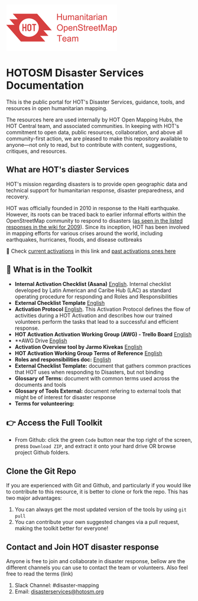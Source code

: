 ![logo](images/hot_logo.png)
# HOTOSM Disaster Services Documentation

This is the public portal for HOT's Disaster Services, guidance, tools, and resources in open humanitarian mapping.

The resources here are used internally by HOT Open Mapping Hubs, the HOT Central team, and associated communities. In keeping with HOT's commitment to open data, public resources, collaboration, and above all community-first action, we are pleased to make this repository available to anyone&mdash;not only to read, but to contribute with content, suggestions, critiques, and resources.

## What are HOT's diaster Services 

HOT's mission regarding disasters is to provide open geographic data and technical support for humanitarian response, disaster preparedness, and recovery.

HOT was officially founded in 2010 in response to the Haiti earthquake. However, its roots can be traced back to earlier informal efforts within the OpenStreetMap community to respond to disasters ([as seen in the listed responses in the wiki for 2009](https://wiki.openstreetmap.org/wiki/Humanitarian_OSM_Team)). Since its inception, HOT has been involved in mapping efforts for various crises around the world, including earthquakes, hurricanes, floods, and disease outbreaks

:rotating_light: Check [current activations](https://wiki.openstreetmap.org/wiki/Organised_Editing/Activities/Humanitarian_OpenStreetMap_Team) in this link and [past activations ones here](https://wiki.openstreetmap.org/wiki/Humanitarian_OSM_Team)


## 📖 What is in the Toolkit

* **Internal Activation Checklist (Asana)** [English](https://docs.google.com/document/d/1gevelbSeOY-i7b1-s_Y9Ew7wDdij5YbXkFlo4N4bNU4/edit?usp=drive_link). Internal checklist developed by Latin American and Caribe Hub (LAC) as standard operating procedure for responding and Roles and Responsibilities  
* **External Checklist Template** [English](https://docs.google.com/spreadsheets/d/1dwbY8_V2uxvNIxVcUc0DUBIlLwesY5ZfXA11He-VZrM/edit?usp=drive_link)
* **Activation Protocol** [English](https://docs.google.com/spreadsheets/d/1dwbY8_V2uxvNIxVcUc0DUBIlLwesY5ZfXA11He-VZrM/edit?usp=drive_link). This Activation Protocol defines the flow of activities during a HOT Activation and describes how our trained volunteers perform the tasks that lead to a successful and efficient response.
* **HOT Activation Activation Working Group (AWG) - Trello Board** [English](https://docs.google.com/spreadsheets/d/1dwbY8_V2uxvNIxVcUc0DUBIlLwesY5ZfXA11He-VZrM/edit?usp=drive_link)
* **AWG Drive [English](https://drive.google.com/drive/folders/0B1EorbpNCZ03fmpTQWZoVE9CLVlUaWR4S3h6eDRSYXZyTmpJTlZMS2h6X2k4c0lTVGcwTTg?resourcekey=0-HbwIIRzHa-C4wH3HgwCyFQ)
* **Activation Overview tool by Jarmo Kivekas** [English](https://jarmokivekas.github.io/hotosm-collate/)
* **HOT Activation Working Group Terms of Reference** [English](https://docs.google.com/document/d/1uf60-HUF9GyP68-DzzksEa8RLqFkUrsNSq6vhiiXa64/edit#heading=h.z7ly1d4xpc59)
* **Roles and responsibilities doc:**  [English](https://docs.google.com/document/d/1uf60-HUF9GyP68-DzzksEa8RLqFkUrsNSq6vhiiXa64/edit#heading=h.z7ly1d4xpc59)
* **External Checklist Template:** document that gathers common practices that HOT uses when responding to Disasters, but not binding
* **Glossary of Terms:** document with common terms used across the documents and tools
* **Glossary of Tools External:** document refering to external tools that might be of interest for disaster response 
* **Terms for volunteering:** 

<!-- ## 👉 How to Use these Tools
 -->

## 👉 Access the Full Toolkit

* From Github: click the green ```Code``` button near the top right of the screen, press ```Download ZIP```, and extract it onto your hard drive OR browse project Github folders. 


## Clone the Git Repo

If you are experienced with Git and Github, and particularly if you would like to contribute to this resource, it is better to clone or fork the repo. This has two major advantages:
1. You can always get the most updated version of the tools by using ```git pull```
2. You can contribute your own suggested changes via a pull request, making the toolkit better for everyone!


## Contact and Join HOT disaster response

Anyone is free to join and collaborate in disaster response, bellow are the different channels you can use to contact the team or volunteers. Also feel free to read the terms (link)
1. Slack Channel: #disaster-mapping
2. Email: disasterservices@hotosm.org
